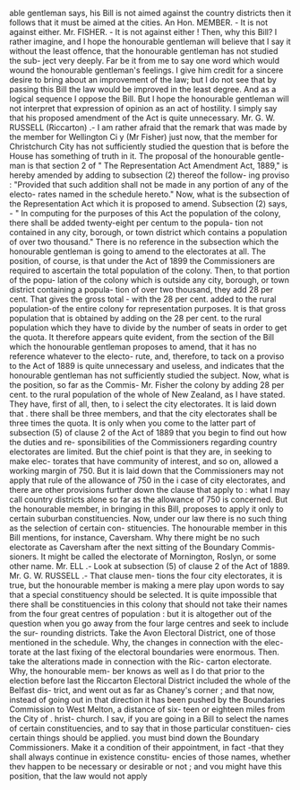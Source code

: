 able gentleman says, his Bill is not aimed against the country districts then it follows that it must be aimed at the cities. An Hon. MEMBER. - It is not against either. Mr. FISHER. - It is not against either ! Then, why this Bill? I rather imagine, and I hope the honourable gentleman will believe that I say it without the least offence, that the honourable gentleman has not studied the sub- ject very deeply. Far be it from me to say one word which would wound the honourable gentleman's feelings. I give him credit for a sincere desire to bring about an improvement of the law; but I do not see that by passing this Bill the law would be improved in the least degree. And as a logical sequence I oppose the Bill. But I hope the honourable gentleman will not interpret that expression of opinion as an act of hostility. I simply say that his proposed amendment of the Act is quite unnecessary. Mr. G. W. RUSSELL (Riccarton) .- I am rather afraid that the remark that was made by the member for Wellington Ci y (Mr Fisher) just now, that the member for Christchurch City has not sufficiently studied the question that is before the House has something of truth in it. The proposal of the honourable gentle- man is that section 2 of " The Representation Act Amendment Act, 1889," is hereby amended by adding to subsection (2) thereof the follow- ing proviso : "Provided that such addition shall not be made in any portion of any of the electo- rates named in the schedule hereto." Now, what is the subsection of the Representation Act which it is proposed to amend. Subsection (2) says, - " In computing for the purposes of this Act the population of the colony, there shall be added twenty-eight per centum to the popula- tion not contained in any city, borough, or town district which contains a population of over two thousand." There is no reference in the subsection which the honourable gentleman is going to amend to the electorates at all. The position, of course, is that under the Act of 1899 the Commissioners are required to ascertain the total population of the colony. Then, to that portion of the popu- lation of the colony which is outside any city, borough, or town district containing a popula- tion of over two thousand, they add 28 per cent. That gives the gross total - with the 28 per cent. added to the rural population-of the entire colony for representation purposes. It is that gross population that is obtained by adding on the 28 per cent. to the rural population which they have to divide by the number of seats in order to get the quota. It therefore appears quite evident, from the section of the Bill which the honourable gentleman proposes to amend, that it has no reference whatever to the electo- rute, and, therefore, to tack on a proviso to the Act of 1889 is quite unnecessary and useless, and indicates that the honourable gentleman has not sufficiently studied the subject. Now, what is the position, so far as the Commis- Mr. Fisher the colony by adding 28 per cent. to the rural population of the whole of New Zealand, as I have stated. They have, first of all, then, to i select the city electorates. It is laid down that . there shall be three members, and that the city electorates shall be three times the quota. It is only when you come to the latter part of subsection (5) of clause 2 of the Act of 1889 that you begin to find out how the duties and re- sponsibilities of the Commissioners regarding country electorates are limited. But the chief point is that they are, in seeking to make elec- torates that have community of interest, and so on, allowed a working margin of 750. But it is laid down that the Commissioners may not apply that rule of the allowance of 750 in the i case of city electorates, and there are other provisions further down the clause that apply to : what I may call country districts alone so far as the allowance of 750 is concerned. But the honourable member, in bringing in this Bill, proposes to apply it only to certain suburban constituencies. Now, under our law there is no such thing as the selection of certain con- stituencies. The honourable member in this Bill mentions, for instance, Caversham. Why there might be no such electorate as Caversham after the next sitting of the Boundary Commis- sioners. It might be called the electorate of Mornington, Roslyn, or some other name. Mr. ELL .- Look at subsection (5) of clause 2 of the Act of 1889. Mr. G. W. RUSSELL .- That clause men- tions the four city electorates, it is true, but the honourable member is making a mere play upon words to say that a special constituency should be selected. It is quite impossible that there shall be constituencies in this colony that should not take their names from the four great centres of population : but it is altogether out of the question when you go away from the four large centres and seek to include the sur- rounding districts. Take the Avon Electoral District, one of those mentioned in the schedule. Why, the changes in connection with the elec- torate at the last fixing of the electoral boundaries were enormous. Then. take the alterations made in connection with the Ric- carton electorate. Why, the honourable mem- ber knows as well as I do that prior to the election before last the Riccarton Electoral District included the whole of the Belfast dis- trict, and went out as far as Chaney's corner ; and that now, instead of going out in that direction it has been pushed by the Boundaries Commission to West Melton, a distance of six- teen or eighteen miles from the City of . hrist- church. I sav, if you are going in a Bill to select the names of certain constituencies, and to say that in those particular constituen- cies certain things should be applied. you must bind down the Boundary Commissioners. Make it a condition of their appointment, in fact -that they shall always continue in existence constitu- encies of those names, whether thev happen to be necessary or desirable or not ; and vou might have this position, that the law would not apply 